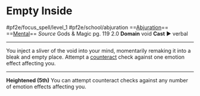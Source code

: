 # Empty Inside
#pf2e/focus_spell/level_1 #pf2e/school/abjuration 
==[Abjuration](rules/traits/abjuration.md)== ==[Mental](rules/traits/mental.md)==
*Source* Gods & Magic pg. 119 2.0
**Domain** void
**Cast** ► verbal

---
You inject a sliver of the void into your mind, momentarily remaking it into a bleak and empty place. Attempt a [counteract](rules/Counteracting.md) check against one emotion effect affecting you.

<hr>

**Heightened (5th)** You can attempt counteract checks against any number of emotion effects affecting you.